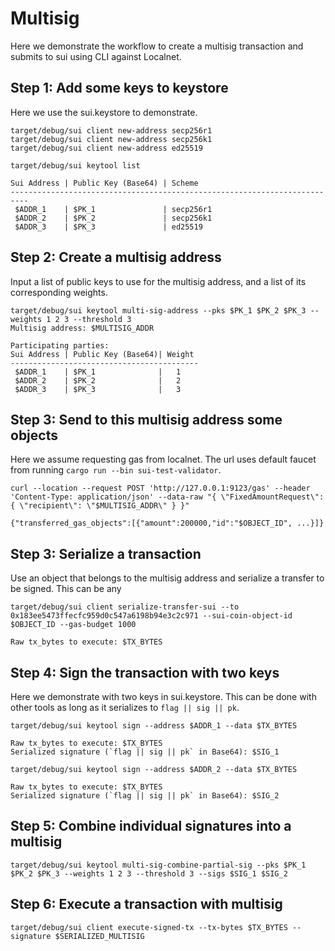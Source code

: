 # Multisig

Here we demonstrate the workflow to create a multisig transaction and submits to sui using CLI against Localnet. 

## Step 1: Add some keys to keystore

Here we use the sui.keystore to demonstrate. 

```shell
target/debug/sui client new-address secp256r1
target/debug/sui client new-address secp256k1
target/debug/sui client new-address ed25519

target/debug/sui keytool list 

Sui Address | Public Key (Base64) | Scheme
--------------------------------------------------------------------------
 $ADDR_1    | $PK_1               | secp256r1
 $ADDR_2    | $PK_2               | secp256k1
 $ADDR_3    | $PK_3               | ed25519
```
## Step 2: Create a multisig address

Input a list of public keys to use for the multisig address, and a list of its corresponding weights.

```
target/debug/sui keytool multi-sig-address --pks $PK_1 $PK_2 $PK_3 --weights 1 2 3 --threshold 3
Multisig address: $MULTISIG_ADDR

Participating parties:
Sui Address | Public Key (Base64)| Weight
------------------------------------------
 $ADDR_1    | $PK_1              |   1
 $ADDR_2    | $PK_2              |   2
 $ADDR_3    | $PK_3              |   3
```
## Step 3: Send to this multisig address some objects

Here we assume requesting gas from localnet. The url uses default faucet from running `cargo run --bin sui-test-validator`.

```
curl --location --request POST 'http://127.0.0.1:9123/gas' --header 'Content-Type: application/json' --data-raw "{ \"FixedAmountRequest\": { \"recipient\": \"$MULTISIG_ADDR\" } }"

{"transferred_gas_objects":[{"amount":200000,"id":"$OBJECT_ID", ...}]}
```

## Step 3: Serialize a transaction

Use an object that belongs to the multisig address and serialize a transfer to be signed. This can be any 

```
target/debug/sui client serialize-transfer-sui --to 0x183ee5473ffecfc959d0c547a6198b94e3c2c971 --sui-coin-object-id $OBJECT_ID --gas-budget 1000

Raw tx_bytes to execute: $TX_BYTES
```

## Step 4: Sign the transaction with two keys

Here we demonstrate with two keys in sui.keystore. This can be done with other tools as long as it serializes to `flag || sig || pk`. 

```
target/debug/sui keytool sign --address $ADDR_1 --data $TX_BYTES

Raw tx_bytes to execute: $TX_BYTES
Serialized signature (`flag || sig || pk` in Base64): $SIG_1

target/debug/sui keytool sign --address $ADDR_2 --data $TX_BYTES

Raw tx_bytes to execute: $TX_BYTES
Serialized signature (`flag || sig || pk` in Base64): $SIG_2
```

## Step 5: Combine individual signatures into a multisig

```
target/debug/sui keytool multi-sig-combine-partial-sig --pks $PK_1 $PK_2 $PK_3 --weights 1 2 3 --threshold 3 --sigs $SIG_1 $SIG_2
```

## Step 6: Execute a transaction with multisig

```
target/debug/sui client execute-signed-tx --tx-bytes $TX_BYTES --signature $SERIALIZED_MULTISIG
```
